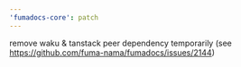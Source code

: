 ```yaml
---
'fumadocs-core': patch
---
```


remove waku & tanstack peer dependency temporarily (see https://github.com/fuma-nama/fumadocs/issues/2144)
